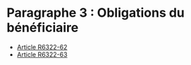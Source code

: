 # Paragraphe 3 : Obligations du bénéficiaire

* [Article R6322-62](./LEGIARTI000018523106.md)
* [Article R6322-63](./LEGIARTI000018523104.md)
